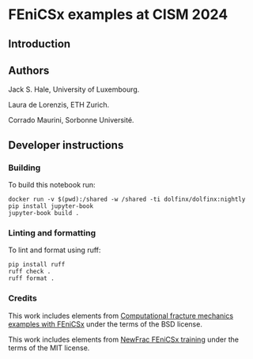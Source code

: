 # FEniCSx examples at CISM 2024

## Introduction

## Authors

Jack S. Hale, University of Luxembourg.

Laura de Lorenzis, ETH Zurich.

Corrado Maurini, Sorbonne Université.

## Developer instructions

### Building

To build this notebook run:

    docker run -v $(pwd):/shared -w /shared -ti dolfinx/dolfinx:nightly
    pip install jupyter-book
    jupyter-book build .

### Linting and formatting

To lint and format using ruff:

    pip install ruff
    ruff check .
    ruff format .

### Credits

This work includes elements from [Computational fracture mechanics examples
with FEniCSx](https://github.com/newfrac/fenicsx-fracture) under the terms of
the BSD license.

This work includes elements from [NewFrac FEniCSx
training](https://newfrac.gitlab.io/newfrac-fenicsx-training/) under the terms
of the MIT license.
